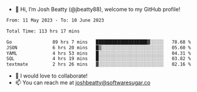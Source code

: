 - 👋 Hi, I’m Josh Beatty (@jbeatty88), welcome to my GitHub profile!

<!--START_SECTION:waka-->

```txt
From: 11 May 2023 - To: 10 June 2023

Total Time: 113 hrs 17 mins

Go               89 hrs 7 mins   ███████████████████▓░░░░░   78.68 %
JSON             6 hrs 20 mins   █▒░░░░░░░░░░░░░░░░░░░░░░░   05.60 %
YAML             4 hrs 53 mins   █░░░░░░░░░░░░░░░░░░░░░░░░   04.31 %
SQL              4 hrs 19 mins   █░░░░░░░░░░░░░░░░░░░░░░░░   03.82 %
textmate         2 hrs 26 mins   ▓░░░░░░░░░░░░░░░░░░░░░░░░   02.16 %
```

<!--END_SECTION:waka-->

- 💞️ I would love to collaborate!
- 📫 You can reach me at joshbeatty@softwaresugar.co

<!---
jbeatty88/jbeatty88 is a ✨ special ✨ repository because its `README.md` (this file) appears on your GitHub profile.
You can click the Preview link to take a look at your changes.
--->

